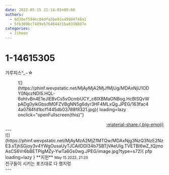 ```yaml
---
date: 2022-05-15 21:14:03+09:00
authors:
  - 8d30ef594ec04dfa5be91e49904f48a1
  - 5fb309bc7489a576484431ba8338807e
categories:
  - Jiheon
---
```


# 1-14615305

<div class="post-container" markdown="1">
<div class="content-container md-sidebar__scrollwrap" markdown="1">

갸루피스^_−☆
<figure markdown="1">
![](https://phinf.wevpstatic.net/MjAyMjA2MjJfMjUg/MDAxNjU1ODY0NjczNDI5.HQL-6ohtvBn4E1eJIEBvCs5vOcmbUCY_c8IXBMaONBog.HcBISQvWpADg0ylkGbsdM0FZVBgNN5g6dyr3HF4MLxQg.JPEG/163fac44a0784fd1bcf1445db03788f8321.jpg){ loading=lazy onclick="openFullscreen(this)"}
</figure>


</div>
</div>

<div style="text-align: right;" markdown="1">
<a href="https://weverse.io/fromis9/fanpost/1-14615305" style="text-align: right;">:material-share:{.big-emoji}</a>
</div>
---

<div class="comments-container md-sidebar__scrollwrap" markdown="1">
<div class="comment" markdown="1">
<div class='id-container' markdown="1">
![](https://phinf.wevpstatic.net/MjAyMzA2MjZfMTQw/MDAxNjg3NzQ3NzE2NzE3.sTjhSGjoy3v4YWgOusaUyTJCAiIDDI34b7SBTjVAeUIg.TVETBI6wZ_tQjmoAsCS6Vr6bBETPlgMZy-YwTa6Gs0wg.JPEG/image.jpg?type=s72){ pfp loading=lazy }
**<span class="artist">지헌</span>** <small>May 15 2022, 21:20</small><br>
</div>
<div class='comment-body' markdown="1">
친구들이 시키는 포즈대로 다 했지렁
</div>
</div>
</div>
---
